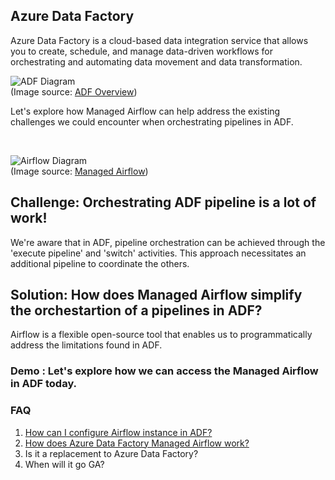 ## Azure Data Factory

Azure Data Factory is a cloud-based data integration service that allows you to create, schedule, and manage data-driven workflows for orchestrating and automating data movement and data transformation.
</br>

![ADF Diagram](https://learn.microsoft.com/en-us/azure/data-factory/media/data-flow/overview.svg ) </br>
(Image source: [ADF Overview](https://learn.microsoft.com/en-us/azure/data-factory/introduction))
</br>

Let's explore how Managed Airflow can help address the existing challenges we could encounter when orchestrating pipelines in ADF.

</br>

![Airflow Diagram](https://learn.microsoft.com/en-us/azure/data-factory/media/concept-managed-airflow/data-integration.png) </br>
(Image source: [Managed Airflow](https://learn.microsoft.com/en-us/azure/data-factory/concept-managed-airflow))
</br>

## Challenge: Orchestrating ADF pipeline is a lot of work!
We're aware that in ADF, pipeline orchestration can be achieved through the 'execute pipeline' and 'switch' activities. This approach necessitates an additional pipeline to coordinate the others.

## Solution: How does Managed Airflow simplify the orchestartion of a pipelines in ADF?
Airflow is a flexible open-source tool that enables us to programmatically address the limitations found in ADF. 

### Demo : Let's explore how we can access the Managed Airflow in ADF today.

### FAQ
1. [How can I configure Airflow instance in ADF?](https://learn.microsoft.com/en-us/azure/data-factory/tutorial-run-existing-pipeline-with-airflow)
1. [How does Azure Data Factory Managed Airflow work?](https://learn.microsoft.com/en-us/azure/data-factory/how-does-managed-airflow-work)
1. Is it a replacement to Azure Data Factory?
1. When will it go GA?
